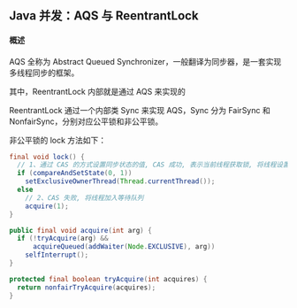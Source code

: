 ## Java 并发：AQS 与 ReentrantLock

#### 概述

AQS 全称为  Abstract Queued Synchronizer，一般翻译为同步器，是一套实现多线程同步的框架。

其中，ReentrantLock 内部就是通过 AQS 来实现的

ReentrantLock 通过一个内部类 Sync 来实现 AQS，Sync 分为 FairSync 和 NonfairSync，分别对应公平锁和非公平锁。

非公平锁的 lock 方法如下：

```java
final void lock() {
  // 1、通过 CAS 的方式设置同步状态的值, CAS 成功, 表示当前线程获取锁, 将线程设置为独占线程
  if (compareAndSetState(0, 1))
    setExclusiveOwnerThread(Thread.currentThread());
  else
    // 2、CAS 失败, 将线程加入等待队列
    acquire(1);
}

public final void acquire(int arg) {
  if (!tryAcquire(arg) &&
      acquireQueued(addWaiter(Node.EXCLUSIVE), arg))
    selfInterrupt();
}

protected final boolean tryAcquire(int acquires) {
  return nonfairTryAcquire(acquires);
}
```

